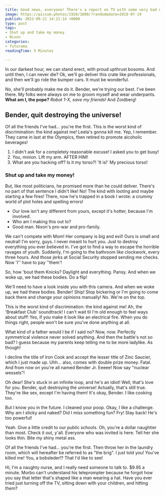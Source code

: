 ```yaml
---
title: Good news, everyone! There's a report on TV with some very bad news!-(copy)
image: https://picsum.photos/1920/1080/?random&date=2018-07-19
publish: 2022-09-21 14:21:14 +0000
type: post
tags:
- Shut up and take my money
- Nixon
categories:
- futurama
readingTime: 5 Minutes

---
```

In our darkest hour, we can stand erect, with proud upthrust bosoms. And until then, I can never die? Ok, we'll go deliver this crate like professionals, and then we'll go ride the bumper cars. It must be wonderful.

<!-- more -->

No, she'll probably make me do it. Bender, we're trying our best. I've been there. My folks were always on me to groom myself and wear underpants. __What am I, the pope?__ *Robot 1-X, save my friends!* And Zoidberg!

## Bender, quit destroying the universe!

Of all the friends I've had… you're the first. This is the worst kind of discrimination: the kind against me! Leela's gonna kill me. Yep, I remember. They came in last at the Olympics, then retired to promote alcoholic beverages!

1. I didn't ask for a completely reasonable excuse! I asked you to get busy!
2. You, minion. Lift my arm. AFTER HIM!
3. What are you hacking off? Is it my torso?! 'It is!' My precious torso!

### Shut up and take my money!

But, like most politicians, he promised more than he could deliver. There's no part of that sentence I didn't like! No! The kind with looting and maybe starting a few fires! There, now he's trapped in a book I wrote: a crummy world of plot holes and spelling errors!

* Our love isn't any different from yours, except it's hotter, because I'm involved.
* Who am I making this out to?
* Good man. Nixon's pro-war and pro-family.

We can't compete with Mom! Her company is big and evil! Ours is small and neutral! I'm sorry, guys. I never meant to hurt you. Just to destroy everything you ever believed in. I've got to find a way to escape the horrible ravages of youth. Suddenly, I'm going to the bathroom like clockwork, every three hours. And those jerks at Social Security stopped sending me checks. Now 'I'' have to pay ''them'!

So, how 'bout them Knicks? Daylight and everything. Pansy. And when we woke up, we had these bodies. Do a flip!

We'll need to have a look inside you with this camera. And when we woke up, we had these bodies. Bender! Ship! Stop bickering or I'm going to come back there and change your opinions manually! No. We're on the top.

This is the worst kind of discrimination: the kind against me! Ah, the 'Breakfast Club' soundtrack! I can't wait til I'm old enough to feel ways about stuff! Yes, if you make it look like an electrical fire. When you do things right, people won't be sure you've done anything at all.

What kind of a father would I be if I said no? Now, now. Perfectly symmetrical violence never solved anything. And then the battle's not so bad? I guess because my parents keep telling me to be more ladylike. As though!

I decline the title of Iron Cook and accept the lesser title of Zinc Saucier, which I just made up. Uhh… also, comes with double prize money. Fatal. And from now on you're all named Bender Jr. Eeeee! Now say "nuclear wessels"!

Oh dear! She's stuck in an infinite loop, and he's an idiot! Well, that's love for you. Bender, quit destroying the universe! Actually, that's still true. They're like sex, except I'm having them! It's okay, Bender. I like cooking too.

But I know you in the future. I cleaned your poop. Okay, I like a challenge. Why am I sticky and naked? Did I miss something fun? Fry! Stay back! He's too powerful!

Yeah. Give a little credit to our public schools. Oh, you're a dollar naughtier than most. Check it out, y'all. Everyone who was invited is here. Tell her she looks thin. Bite my shiny metal ass.

Of all the friends I've had… you're the first. Then throw her in the laundry room, which will hereafter be referred to as "the brig". I just told you! You've killed me! You, a bobsleder!? That I'd like to see!

Hi, I'm a naughty nurse, and I really need someone to talk to. $9.95 a minute. Morbo can't understand his teleprompter because he forgot how you say that letter that's shaped like a man wearing a hat. Have you ever tried just turning off the TV, sitting down with your children, and hitting them?